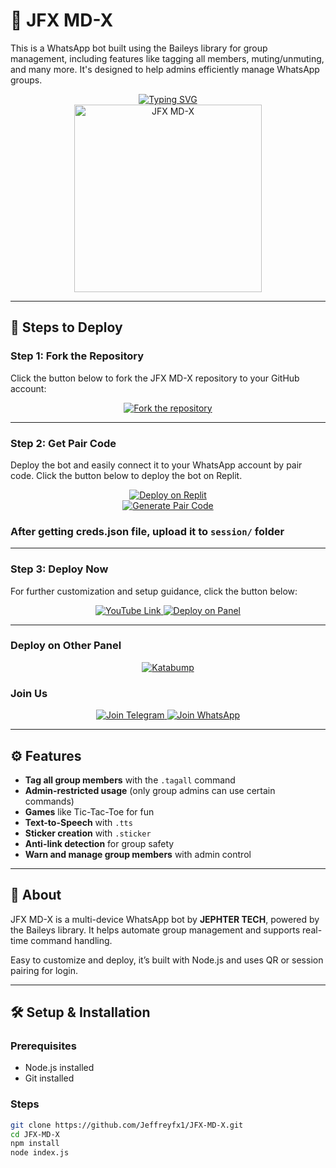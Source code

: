 # 🤖 JFX MD-X

This is a WhatsApp bot built using the Baileys library for group management, including features like tagging all members, muting/unmuting, and many more. It's designed to help admins efficiently manage WhatsApp groups.

<div align="center"> 
  <a href="https://git.io/typing-svg"> 
    <img src="https://readme-typing-svg.demolab.com?font=Ribeye&size=50&pause=1000&color=33ff00&center=true&width=910&height=100&lines=JFX-MD-X;Multi+Device+Whatsapp+Bot;Coded+By+JEPHTER+TECH" alt="Typing SVG" />
  </a> 
</div> 

<div align="center"> 
  <a href="https://whatsapp.com/channel/0029VbAxkJl0lwgqAOojKI3R"> 
    <img src="https://github.com/Jeffreyfx1/JFX-MD-X/blob/main/assets/bot_image.jpg" alt="JFX MD-X" height="300"> 
  </a> 
</div>

---

## 🚀 Steps to Deploy

### Step 1: Fork the Repository

Click the button below to fork the JFX MD-X repository to your GitHub account:

<div align="center">
  <a href="https://github.com/Jeffreyfx1/JFX-MD-X/fork">
    <img src="https://img.shields.io/badge/Fork-Repository-blue?style=for-the-badge" alt="Fork the repository"/>
  </a>
</div>

---

### Step 2: Get Pair Code

Deploy the bot and easily connect it to your WhatsApp account by pair code. Click the button below to deploy the bot on Replit.

<div align="center">
  <a href="https://replit.com/@DGXeon/Xeon-PairCode?v=1" target="_blank">
    <img src="https://img.shields.io/badge/GET%20PAIR%20CODE-Replit-success?style=for-the-badge" alt="Deploy on Replit"/>
  </a>
</div>

<div align="center">
  <a href="https://knight-bot-paircode.onrender.com" target="_blank">
    <img src="https://img.shields.io/badge/GET%20PAIR%20CODE-Easy%20Method-ff4d4d?style=for-the-badge" alt="Generate Pair Code"/>
  </a>
</div>

### After getting creds.json file, upload it to `session/` folder

---

### Step 3: Deploy Now

For further customization and setup guidance, click the button below:

<div align="center">
  <a href="https://youtu.be/-oz_u1iMgf8">
    <img src="https://img.shields.io/badge/Deploy Tutorial-dc3545?style=for-the-badge&logo=youtube" alt="YouTube Link"/>
  </a>
  <a href="https://bot-hosting.net/?aff=1068419752923508776">
    <img src="https://img.shields.io/badge/Deploy on Panel-28a745?style=for-the-badge" alt="Deploy on Panel"/>
  </a>
</div>

---

### Deploy on Other Panel

<div align="center">
<a href="https://dashboard.katabump.com/auth/login#d6b7d6" target="_blank">
  <img src="https://img.shields.io/badge/Katabump-D6B7D6?style=for-the-badge&logo=server&logoColor=black" alt="Katabump"/>
</a>
</div>

### Join Us

<div align="center">
  <a href="https://t.me/+3QhFUZHx-nhhZmY1">
    <img src="https://img.shields.io/badge/Join%20Telegram-0078E7?style=for-the-badge&logo=telegram&logoColor=white" alt="Join Telegram"/>
  </a>
  <a href="https://whatsapp.com/channel/0029VbAxkJl0lwgqAOojKI3R">
    <img src="https://img.shields.io/badge/Join%20WhatsApp-25D366?style=for-the-badge&logo=whatsapp&logoColor=white" alt="Join WhatsApp"/>
  </a>
</div>

---

## ⚙️ Features

- **Tag all group members** with the `.tagall` command  
- **Admin-restricted usage** (only group admins can use certain commands)  
- **Games** like Tic-Tac-Toe for fun  
- **Text-to-Speech** with `.tts`  
- **Sticker creation** with `.sticker`  
- **Anti-link detection** for group safety  
- **Warn and manage group members** with admin control  

---

## 📖 About

JFX MD-X is a multi-device WhatsApp bot by **JEPHTER TECH**, powered by the Baileys library. It helps automate group management and supports real-time command handling.

Easy to customize and deploy, it’s built with Node.js and uses QR or session pairing for login.

---

## 🛠️ Setup & Installation

### Prerequisites
- Node.js installed
- Git installed

### Steps

```bash
git clone https://github.com/Jeffreyfx1/JFX-MD-X.git
cd JFX-MD-X
npm install
node index.js
